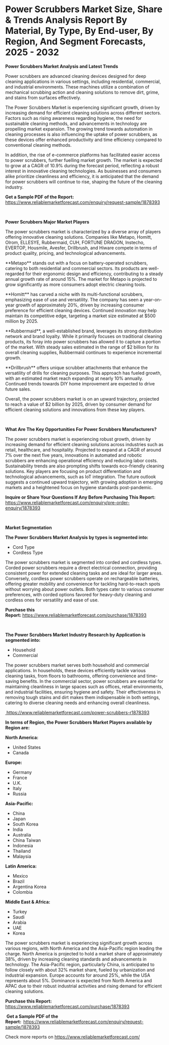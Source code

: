 <p><h1>Power Scrubbers Market Size, Share & Trends Analysis Report By Material, By Type, By End-user, By Region, And Segment Forecasts, 2025 - 2032</h1></p><p><strong>Power Scrubbers Market Analysis and Latest Trends</strong></p>
<p><p>Power scrubbers are advanced cleaning devices designed for deep cleaning applications in various settings, including residential, commercial, and industrial environments. These machines utilize a combination of mechanical scrubbing action and cleaning solutions to remove dirt, grime, and stains from surfaces effectively. </p><p>The Power Scrubbers Market is experiencing significant growth, driven by increasing demand for efficient cleaning solutions across different sectors. Factors such as rising awareness regarding hygiene, the need for sustainable cleaning methods, and advancements in technology are propelling market expansion. The growing trend towards automation in cleaning processes is also influencing the uptake of power scrubbers, as these devices offer enhanced productivity and time efficiency compared to conventional cleaning methods.</p><p>In addition, the rise of e-commerce platforms has facilitated easier access to power scrubbers, further fuelling market growth. The market is expected to grow at a CAGR of 10.9% during the forecast period, reflecting a robust interest in innovative cleaning technologies. As businesses and consumers alike prioritize cleanliness and efficiency, it is anticipated that the demand for power scrubbers will continue to rise, shaping the future of the cleaning industry.</p></p>
<p><strong>Get a Sample PDF of the Report:&nbsp;</strong> <a href="https://www.reliablemarketforecast.com/enquiry/request-sample/1878393?utm_campaign=2140&utm_medium=2&utm_source=Github&utm_content=ia&utm_term=08022025&utm_id=power-scrubbers">https://www.reliablemarketforecast.com/enquiry/request-sample/1878393</a></p>
<p>&nbsp;</p>
<p><strong>Power Scrubbers Major Market Players</strong></p>
<p><p>The power scrubbers market is characterized by a diverse array of players offering innovative cleaning solutions. Companies like Metapo, Homitt, Olrom, ELLESYE, Rubbermaid, CUH, FORTUNE DRAGON, Instecho, EVERTOP, Housmile, Avesfer, Drillbrush, and Hiware compete in terms of product quality, pricing, and technological advancements.</p><p>**Metapo** stands out with a focus on battery-operated scrubbers, catering to both residential and commercial sectors. Its products are well-regarded for their ergonomic design and efficiency, contributing to a steady annual growth rate of around 15%. The market for Metapo is projected to grow significantly as more consumers adopt electric cleaning tools.</p><p>**Homitt** has carved a niche with its multi-functional scrubbers, emphasizing ease of use and versatility. The company has seen a year-on-year growth of approximately 20%, driven by increasing consumer preference for efficient cleaning devices. Continued innovation may help maintain its competitive edge, targeting a market size estimated at $500 million by 2025.</p><p>**Rubbermaid**, a well-established brand, leverages its strong distribution network and brand loyalty. While it primarily focuses on traditional cleaning products, its foray into power scrubbers has allowed it to capture a portion of the market. With steady sales estimated in the range of $2 billion for its overall cleaning supplies, Rubbermaid continues to experience incremental growth.</p><p>**Drillbrush** offers unique scrubber attachments that enhance the versatility of drills for cleaning purposes. This approach has fueled growth, with an estimated market reach expanding at nearly 10% annually. Continued trends towards DIY home improvement are expected to drive future sales.</p><p>Overall, the power scrubbers market is on an upward trajectory, projected to reach a value of $2 billion by 2025, driven by consumer demand for efficient cleaning solutions and innovations from these key players.</p></p>
<p>&nbsp;</p>
<p><strong>What Are The Key Opportunities For Power Scrubbers Manufacturers?</strong></p>
<p><p>The power scrubbers market is experiencing robust growth, driven by increasing demand for efficient cleaning solutions across industries such as retail, healthcare, and hospitality. Projected to expand at a CAGR of around 7% over the next five years, innovations in automated and robotic scrubbers are enhancing operational efficiency and reducing labor costs. Sustainability trends are also prompting shifts towards eco-friendly cleaning solutions. Key players are focusing on product differentiation and technological advancements, such as IoT integration. The future outlook suggests a continued upward trajectory, with growing adoption in emerging markets and a heightened focus on hygiene standards post-pandemic.</p></p>
<p><strong>Inquire or Share Your Questions If Any Before Purchasing This Report:</strong> <a href="https://www.reliablemarketforecast.com/enquiry/pre-order-enquiry/1878393?utm_campaign=2140&utm_medium=2&utm_source=Github&utm_content=ia&utm_term=08022025&utm_id=power-scrubbers">https://www.reliablemarketforecast.com/enquiry/pre-order-enquiry/1878393</a></p>
<p>&nbsp;</p>
<p><strong>Market Segmentation</strong></p>
<p><strong>The Power Scrubbers Market Analysis by types is segmented into:</strong></p>
<p><ul><li>Cord Type</li><li>Cordless Type</li></ul></p>
<p><p>The power scrubbers market is segmented into corded and cordless types. Corded power scrubbers require a direct electrical connection, providing consistent power for extended cleaning tasks and are ideal for larger areas. Conversely, cordless power scrubbers operate on rechargeable batteries, offering greater mobility and convenience for tackling hard-to-reach spots without worrying about power outlets. Both types cater to various consumer preferences, with corded options favored for heavy-duty cleaning and cordless ones for versatility and ease of use.</p></p>
<p><strong>Purchase this Report:&nbsp;</strong><a href="https://www.reliablemarketforecast.com/purchase/1878393?utm_campaign=2140&utm_medium=2&utm_source=Github&utm_content=ia&utm_term=08022025&utm_id=power-scrubbers">https://www.reliablemarketforecast.com/purchase/1878393</a></p>
<p>&nbsp;</p>
<p><strong>The Power Scrubbers Market Industry Research by Application is segmented into:</strong></p>
<p><ul><li>Household</li><li>Commercial</li></ul></p>
<p><p>The power scrubbers market serves both household and commercial applications. In households, these devices efficiently tackle various cleaning tasks, from floors to bathrooms, offering convenience and time-saving benefits. In the commercial sector, power scrubbers are essential for maintaining cleanliness in large spaces such as offices, retail environments, and industrial facilities, ensuring hygiene and safety. Their effectiveness in removing tough stains and dirt makes them indispensable in both settings, catering to diverse cleaning needs and enhancing overall cleanliness.</p></p>
<p><a href="https://www.reliablemarketforecast.com/power-scrubbers-r1878393?utm_campaign=2140&utm_medium=2&utm_source=Github&utm_content=ia&utm_term=08022025&utm_id=power-scrubbers">&nbsp;https://www.reliablemarketforecast.com/power-scrubbers-r1878393</a></p>
<p><strong>In terms of Region, the Power Scrubbers Market Players available by Region are:</strong></p>
<p>
    <p> <strong> North America: </strong>
        <ul>
            <li>United States</li>
            <li>Canada</li>
        </ul>
        </p> 
    <p> <strong> Europe: </strong>
        <ul>
            <li>Germany</li>
            <li>France</li>
            <li>U.K.</li>
            <li>Italy</li>
            <li>Russia</li>
        </ul>
        </p> 
    <p> <strong> Asia-Pacific: </strong>
        <ul>
            <li>China</li>
            <li>Japan</li>
            <li>South Korea</li>
            <li>India</li>
            <li>Australia</li>
            <li>China Taiwan</li>
            <li>Indonesia</li>
            <li>Thailand</li>
            <li>Malaysia</li>
        </ul>
        </p> 
    <p> <strong> Latin America: </strong>
        <ul>
            <li>Mexico</li>
            <li>Brazil</li>
            <li>Argentina Korea</li>
            <li>Colombia</li>
        </ul>
        </p> 
    <p> <strong> Middle East & Africa: </strong>
        <ul>
            <li>Turkey</li>
            <li>Saudi</li>
            <li>Arabia</li>
            <li>UAE</li>
            <li>Korea</li>
        </ul>
    </p>
    </p>
<p><p>The power scrubbers market is experiencing significant growth across various regions, with North America and the Asia-Pacific region leading the charge. North America is projected to hold a market share of approximately 38%, driven by increasing cleaning standards and advancements in technology. The Asia-Pacific region, particularly China, is anticipated to follow closely with about 32% market share, fueled by urbanization and industrial expansion. Europe accounts for around 25%, while the USA represents about 5%. Dominance is expected from North America and APAC due to their robust industrial activities and rising demand for efficient cleaning solutions.</p></p>
<p><strong>Purchase this Report: </strong><a href="https://www.reliablemarketforecast.com/purchase/1878393?utm_campaign=2140&utm_medium=2&utm_source=Github&utm_content=ia&utm_term=08022025&utm_id=power-scrubbers">https://www.reliablemarketforecast.com/purchase/1878393</a></p>
<p>&nbsp;<strong>Get a Sample PDF of the Report:&nbsp;&nbsp;</strong><a href="https://www.reliablemarketforecast.com/enquiry/request-sample/1878393?utm_campaign=2140&utm_medium=2&utm_source=Github&utm_content=ia&utm_term=08022025&utm_id=power-scrubbers">https://www.reliablemarketforecast.com/enquiry/request-sample/1878393</a></p>
<p><strong></strong></p>
<p>Check more reports on <a href="https://www.reliablemarketforecast.com/?utm_campaign=2140&utm_medium=2&utm_source=Github&utm_content=ia&utm_term=08022025&utm_id=power-scrubbers">https://www.reliablemarketforecast.com/</a></p>